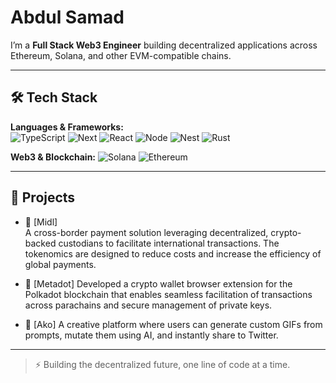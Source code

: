 # Abdul Samad

I’m a **Full Stack Web3 Engineer** building decentralized applications across Ethereum, Solana, and other EVM-compatible chains.

---

## 🛠️ Tech Stack

**Languages & Frameworks:**  
![TypeScript](https://img.shields.io/badge/-TypeScript-3178c6?logo=typescript&logoColor=white)
![Next](https://img.shields.io/badge/-Next.js-black?logo=next.js)
![React](https://img.shields.io/badge/-React-20232a?logo=react)
![Node](https://img.shields.io/badge/-Node.js-339933?logo=node.js&logoColor=white)
![Nest](https://img.shields.io/badge/-NestJS-e0234e?logo=nestjs&logoColor=white)
![Rust](https://img.shields.io/badge/-Rust-black?logo=rust)

**Web3 & Blockchain:**
![Solana](https://img.shields.io/badge/-Solana-3a0ca3?logo=solana)
![Ethereum](https://img.shields.io/badge/-Ethereum-3c3c3d?logo=ethereum)

---

## 🚀 Projects

- 💸 [Midl]  
  A cross-border payment solution leveraging decentralized, crypto-backed custodians to facilitate international transactions. The tokenomics are designed to reduce costs and increase the efficiency of global payments.

- 🔐 [Metadot]
  Developed a crypto wallet browser extension for the Polkadot blockchain that enables seamless facilitation of
  transactions across parachains and secure management of private keys.

- 🎨 [Ako]
  A creative platform where users can generate custom GIFs from prompts, mutate them using AI, and instantly share to Twitter.  
 
---

> ⚡ Building the decentralized future, one line of code at a time.
